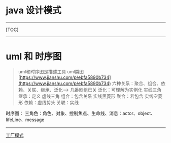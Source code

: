 # java 设计模式
---
[TOC]
- - -
# uml 和 时序图
> uml和时序图是描述工具
uml类图[https://www.jianshu.com/p/ebfa5890b734](https://www.jianshu.com/p/ebfa5890b734)
六种关系：聚合、组合、依赖、关联、继承、泛化--> 几番剧组已关
泛化：可理解为实例化  实线三角
继承：定义  虚线三角
组合：包含关系  实线黑菱形
聚合：若包含   实线空菱形
依赖：虚线剪头
关联：实线

时序图：
三角色：角色、对象、控制焦点、生命线、消息：actor、object、lifeLine、message
- - -
[工厂模式](https://www.jianshu.com/p/6939416ecfa3)
